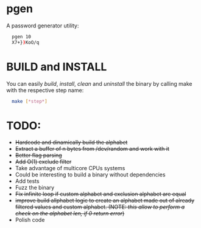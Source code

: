 # pgen
A password generator utility:
```bash
  pgen 10
  X7+})KoO/q
```
# BUILD and INSTALL
You can easily *build*, *install*, *clean* and *uninstall* the binary by calling make with the respective step name:
```bash
  make [*step*]
```

# TODO:
- ~~Hardcode and dinamically build the alphabet~~
- ~~Extract a buffer of n bytes from /dev/random and work with it~~
- ~~Better flag parsing~~
- ~~Add O(1) exclude filter~~
- Take advantage of multicore CPUs systems
- Could be interesting to build a binary without dependencies
- Add tests
- Fuzz the binary
- ~~Fix infinite loop if custom alphabet and exclusion alphabet are equal~~
- ~~improve build allphabet logic to create an alphabet made out of already filtered values and custom alphabet. (NOTE: *this allow to perform a check on the alphabet len, if 0 return error*)~~
- Polish code
